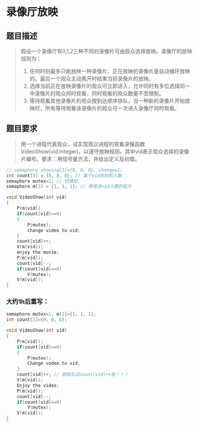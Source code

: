 <!--
 * @Author: LetMeFly
 * @Date: 2021-07-18 20:38:49
 * @LastEditors: LetMeFly
 * @LastEditTime: 2021-07-18 22:13:29
-->

# 录像厅放映

## 题目描述

> 假设一个录像厅有0,1,2三种不同的录像片可由观众选择放映。录像厅的放映规则为：
> 1. 任何时刻最多只能放映一种录像片，正在放映的录像片是自动循环放映的。最后一个观众主动离开时结束当前录像片的放映。
> 2. 选择当前正在放映录像片的观众可立即进入，允许同时有多位选择同一中录像片的观众同时观看，同时观看的观众数量不受限制。
> 3. 等待观看其他录像片的观众按到达顺序排队，当一种新的录像片开始放映时，所有等待观看该录像片的观众可一次进入录像厅同时观看。

## 题目要求

> 用一个进程代表观众，试实现观众进程的观看录像函数VideoShow(vid:integer)，以遵守放映规则。其中vid表示观众选择的录像片编号。要求：用信号量方法，并给出定义及初值。

```cpp
// semaphore showing[3]={0, 0, 0}, change=1;
int count[3] = {0, 0, 0}; // 每个vid的目前人数
semaphore mutex=1; // 切换权
semaphore m[3] = {1, 1, 1}; // 修改该vid人数的权力

void VideoShow(int vid)
{
    P(m[vid])
    if(count[vid]==0)
    {
        P(mutex);
        change video to vid;
    }
    count[vid]++;
    V(m[vid]);
    enjoy the movie;
    P(m[vid]);
    count[vid]--;
    if(count[vid]==0)
        V(mutex);
    V(m[vid]);
}
```

### 大约1h后重写：
```cpp
semaphore mutex=1, m[3]={1, 1, 1};
int count[3]={0, 0, 0};

void VideoShow(int vid)
{
    P(m[vid]);
    if(count[vid]==0)
    {
        P(mutex);
        Change vodeo to vid;
    }
    count[vid]++; // 刚刚忘记count[vid]++啦！！！
    V(m[vid]);
    Enjoy the video;
    P(m[vid]);
    count[vid]--;
    if(count[vid]==0)
        V(mutex);
    V(m[vid]);
}
```